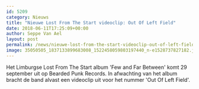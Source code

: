 ```yaml
---
id: 5209
category: Nieuws
title: "Nieuwe Lost From The Start videoclip: Out Of Left Field"
date: 2018-06-11T17:25:09+00:00
author: Seppe Van Ael
layout: post
permalink: /news/nieuwe-lost-from-the-start-videoclip-out-of-left-field/
image: 35050505_1837133899683008_1522458059803197440_n-e1528737827182.jpg
---
```

Het Limburgse Lost From The Start album 'Few and Far Between' komt 29 september uit op Bearded Punk Records. In afwachting van het album bracht de band alvast een videoclip uit voor het nummer 'Out Of Left Field'.
